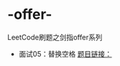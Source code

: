 # -offer-
LeetCode刷题之剑指offer系列<br>
* 面试05：替换空格                   [题目链接：](https://leetcode-cn.com/problems/ti-huan-kong-ge-lcof/)

